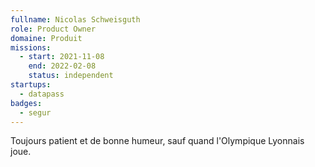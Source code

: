 ```yaml
---
fullname: Nicolas Schweisguth
role: Product Owner
domaine: Produit
missions:
  - start: 2021-11-08
    end: 2022-02-08
    status: independent
startups:
  - datapass
badges:
  - segur
---
```


Toujours patient et de bonne humeur, sauf quand l'Olympique Lyonnais joue. 
